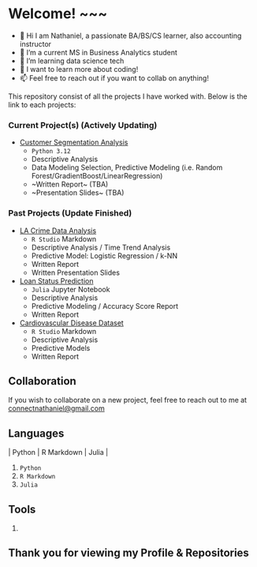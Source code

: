 # Welcome! ~~~
- 👋 Hi I am Nathaniel, a passionate BA/BS/CS learner, also accounting instructor
- 👀 I’m a current MS in Business Analytics student
- 🌱 I’m learning data science tech
- 💞️ I want to learn more about coding!
- 📫 Feel free to reach out if you want to collab on anything!

This repository consist of all the projects I have worked with. Below is the link to each projects:
### Current Project(s) (Actively Updating)
- [Customer Segmentation Analysis](#Customer-Segmentation-Analysis)
    - `Python 3.12`
    - Descriptive Analysis
    - Data Modeling Selection, Predictive Modeling (i.e. Random Forest/GradientBoost/LinearRegression)
    - ~Written Report~ (TBA)
    - ~Presentation Slides~ (TBA)

### Past Projects (Update Finished)
- [LA Crime Data Analysis](#LA-Crime-Data-Analysis)
    - `R Studio` Markdown
    - Descriptive Analysis / Time Trend Analysis
    - Predictive Model: Logistic Regression / k-NN
    - Written Report
    - Written Presentation Slides
- [Loan Status Prediction](#Loan-Status-Prediction)
    - `Julia` Jupyter Notebook
    - Descriptive Analysis
    - Predictive Modeling / Accuracy Score Report
    - Written Report
- [Cardiovascular Disease Dataset](#Cardiovascular-Disease-Dataset)
    - `R Studio` Markdown
    - Descriptive Analysis
    - Predictive Models
    - Written Report
 
## Collaboration
If you wish to collaborate on a new project, feel free to reach out to me at [connectnathaniel@gmail.com](connectnathaniel@gmail.com)

## Languages
| Python | R Markdown | Julia |
1. `Python`
2. `R Markdown`
3. `Julia`

## Tools
1. 

## Thank you for viewing my Profile & Repositories
